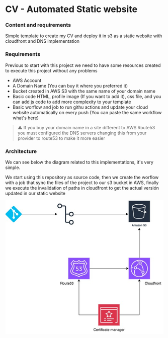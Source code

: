 # CV - Automated Static website
### Content and requirements
Simple template to create my CV and deploy it in s3 as a static website with cloudfront and DNS implementation

### Requirements
Previous to start with this project we need to have some resources created to execute this project without any problems

* AWS Account
* A Domain Name (You can buy it where you preferred it)
* Bucket created in AWS S3 with the same name of your domain name
* Basic code HTML, profile image (If you want to add it), css file, and you can add js code to add more complexity to your template
* Basic worflow and job to run githu actions and update your cloud website automatically on every push (You can paste the same workflow what's here)

> :warning: If you buy your domain name in a site different to AWS Route53 you must configured the DNS servers changing this from your provider to route53 to make it more easier


### Architecture

We can see below the diagram related to this implementations, it's very simple.

We start using this repository as source code, then we create the worflow with a job that sync the files of the project to our s3 bucket in AWS, finally we execute the invalidation of paths in cloudfront to get the actual versión updated in our static website

![Screenshot](cv-project-arch-v2.jpg)
